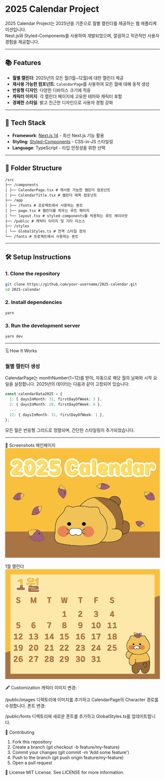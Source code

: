 # 2025 Calendar Project

2025 Calendar Project는 2025년을 기준으로 월별 캘린더를 제공하는 웹 애플리케이션입니다.  
Next.js와 Styled-Components를 사용하여 개발되었으며, 깔끔하고 직관적인 사용자 경험을 제공합니다.

---

## 📚 **Features**

- **월별 캘린더**: 2025년의 모든 월(1월~12월)에 대한 캘린더 제공
- **재사용 가능한 컴포넌트**: `CalendarPage`를 사용하여 모든 월에 대해 동적 생성
- **반응형 디자인**: 다양한 디바이스 크기에 적응
- **캐릭터 이미지**: 각 캘린더 페이지에 고유한 테마와 캐릭터 포함
- **경쾌한 스타일**: 밝고 친근한 디자인으로 사용자 경험 강화

---

## 🚀 **Tech Stack**

- **Framework**: [Next.js 14](https://nextjs.org/) - 최신 Next.js 기능 활용
- **Styling**: [Styled-Components](https://styled-components.com/) - CSS-in-JS 스타일링
- **Language**: TypeScript - 타입 안정성을 위한 선택

---

## 📂 **Folder Structure**

```text
/src
├── /components
│ ├── CalendarPage.tsx # 재사용 가능한 캘린더 컴포넌트
│ ├── CalendarTitle.tsx # 캘린더 제목 컴포넌트
├── /app
│ ├── /fonts # 프로젝트에서 사용하는 폰트
│ ├── page.tsx # 캘린더를 띄우는 루트 페이지
│ └── layout.tsx # styled-components를 적용하는 루트 레이아웃
├── /public # 캐릭터 이미지 및 기타 리소스
├── /styles
│ └── GlobalStyles.ts # 전역 스타일 정의
└── /fonts # 프로젝트에서 사용하는 폰트
```

---

## 🛠️ **Setup Instructions**

### 1. **Clone the repository**

```bash
git clone https://github.com/your-username/2025-calendar.git
cd 2025-calendar
```

### 2. Install dependencies

```bash
yarn
```

### 3. Run the development server

```bash
yarn dev
```

---

🗓️ How It Works

### 월별 캘린더 생성

CalendarPage는 monthNumber(1~12)를 받아, 자동으로 해당 월의 날짜와 시작 요일을 설정합니다.
2025년의 데이터는 다음과 같이 고정되어 있습니다:

```ts
const calendarData2025 = {
  1: { daysInMonth: 31, firstDayOfWeek: 3 },
  2: { daysInMonth: 28, firstDayOfWeek: 6 },
  ...
  12: { daysInMonth: 31, firstDayOfWeek: 1 },
};
```

모든 월은 반응형 그리드로 정렬되며, 간단한 스타일링이 추가되었습니다.

---

📸 Screenshots
메인페이지
![main_page](./main_page.png)

1월 캘린더
![january_page](./january_page.png)

🖋️ Customization
캐릭터 이미지 변경:

/public/images 디렉토리에 이미지를 추가하고 CalendarPage의 Character 경로를 수정합니다.
폰트 변경:

/public/fonts 디렉토리에 새로운 폰트를 추가하고 GlobalStyles.ts를 업데이트합니다.

🤝 Contributing

1. Fork this repository
2. Create a branch (git checkout -b feature/my-feature)
3. Commit your changes (git commit -m 'Add some feature')
4. Push to the branch (git push origin feature/my-feature)
5. Open a pull request

📜 License
MIT License. See LICENSE for more information.
